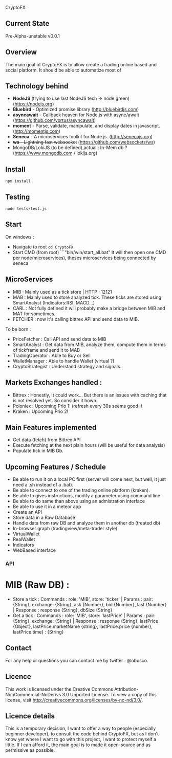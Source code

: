 CryptoFX

## Current State
Pre-Alpha-unstable v0.0.1

## Overview

The main goal of CryptoFX is to allow create a trading online based and social platform.
It should be able to automatize most of

## Technology behind
* **NodeJS** (trying to use last NodeJS tech -> node.green) (https://nodejs.org)
* **Bluebird** - Optimized promise library (http://bluebirdjs.com) 
* **asyncawait** - Callback heaven for Node.js with async/await (https://github.com/yortus/asyncawait)
* **moment** - Parse, validate, manipulate, and display dates in javascript. (http://momentjs.com)
* **Seneca** - A microservices toolkit for Node.js. (http://senecajs.org)
* ~~**ws** - Lightning fast websocket~~ (https://github.com/websockets/ws)
* MongoDB/LokiJS (to be defined),actual : In-Mem db ? (https://www.mongodb.com / lokijs.org)

## Install
```npm install```

## Testing 
```node tests/test.js```

## Start 
On windows :
 - Navigate to root ```cd CryptoFX```
 - Start CMD (from root) ```"bin/win/start_all.bat"
 It will then open one CMD per node(microservices), theses microservices being connected by seneca 

## MicroServices 
- MIB : Mainly used as a tick store | HTTP : 12121
- MAB : Mainly used to store analyzed tick. These ticks are stored using SmartAnalyst (Indicators:RSI, MACD...)
- CARL : Not fully defined it will probably make a bridge between MIB and MAT for sometimes.
- FETCHER : now it's calling bittrex API and send data to MIB.

To be born : 

- PriceFetcher : Call API and send data to MIB
- SmartAnalyst : Get data from MIB, analyze them, compute them in terms of tickframe and send it to MAB
- TradingOperator : Able to Buy or Sell
- WalletManager : Able to handle Wallet (virtual ?)
- CryptoStrategist : Understand strategy and signals.


## Markets Exchanges handled : 

- Bittrex : Honestly, It could work... But there is an issues with caching that is not resolved yet. 
So consider it hown. 
- Poloniex : Upcoming Prio 1! (refresh every 30s seems good !) 
- Kraken : Upcoming Prio 2! 

## Main Features implemented

* Get data (fetch) from Bittrex API
* Execute fetching at the next plain hours (will be useful for data analysis)
* Populate tick in MIB Db.

## Upcoming Features / Schedule

* Be able to run it on a local PC first (server will come next, but well, It just need a .sh instead of a .bat).
* Be able to connect to one of the trading online platform (kraken).
* Be able to gives instructions, modify a parameter using command line
* Be able to do same than above using an admistration interface
* Be able to use it in a meteor app
* Create an API
* Store data in a Raw Database
* Handle data from raw DB and analyze them in another db (treated db)
* In-browser graph (tradingview/meta-trader style)
* VirtualWallet
* RealWallet
* Indicators
* WebBased interface

### API 
# MIB (Raw DB) : 

* Store a tick :  Commands : role: 'MIB', store: 'ticker' | Params :  pair: {String}, exchange: {String}, ask {Number}, bid {Number}, last {Number} | Response : response {String}, dbSize {String}
* Get a tick : Commands : role: 'MIB', store: 'lastPrice' | Params :  pair: {String}, exchange: {String} | Response : response {String}, lastPrice {Object}, lastPrice.marketName {string}, lastPrice.price {number}, lastPrice.time} : {String}


## Contact

For any help or questions you can contact me by twitter : @obusco.

## Licence

This work is licensed under the Creative Commons
Attribution-NonCommercial-NoDerivs 3.0 Unported License.
To view a copy of this license, visit
http://creativecommons.org/licenses/by-nc-nd/3.0/.

## Licence details

This is a temporary decision, I want to offer a way to people (especially beginner developer), to consult the code behind
CryptoFX, but as I don't know yet where I want to go with this project, I want to protect myself a little.
If I can afford it, the main goal is to made it open-source and as permissive as possible.
